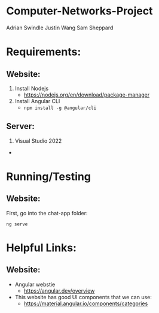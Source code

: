 # Computer-Networks-Project

Adrian Swindle
Justin Wang
Sam Sheppard


# Requirements:

## Website:
1. Install Nodejs
    * https://nodejs.org/en/download/package-manager
2. Install Angular CLI
    * `npm install -g @angular/cli`

## Server:
1. Visual Studio 2022
 * 


# Running/Testing

## Website:
First, go into the chat-app folder:

    ng serve


# Helpful Links:

## Website:

* Angular webstie 
    * https://angular.dev/overview
* This website has good UI components that we can use:
    * https://material.angular.io/components/categories
